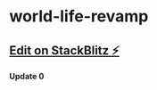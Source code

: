# world-life-revamp

[Edit on StackBlitz ⚡️](https://stackblitz.com/edit/web-platform-qfbhcz)
--

**Update 0**
